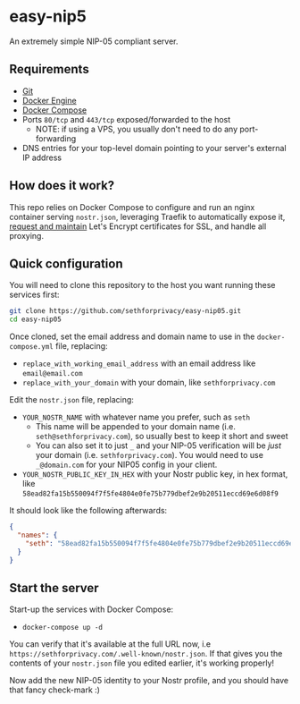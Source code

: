 # easy-nip5

An extremely simple NIP-05 compliant server.

## Requirements

* [Git](https://git-scm.com/downloads)
* [Docker Engine](https://docs.docker.com/engine/install/)
* [Docker Compose](https://docs.docker.com/compose/install/)
* Ports `80/tcp` and `443/tcp` exposed/forwarded to the host
  * NOTE: if using a VPS, you usually don't need to do any port-forwarding
* DNS entries for your top-level domain pointing to your server's external IP address

## How does it work?

This repo relies on Docker Compose to configure and run an nginx container serving `nostr.json`, leveraging Traefik to automatically expose it, [request and maintain](https://doc.traefik.io/traefik/user-guides/docker-compose/acme-tls/) Let's Encrypt certificates for SSL, and handle all proxying.

## Quick configuration

You will need to clone this repository to the host you want running these services first:

```bash
git clone https://github.com/sethforprivacy/easy-nip05.git
cd easy-nip05
```

Once cloned, set the email address and domain name to use in the `docker-compose.yml` file, replacing:

* `replace_with_working_email_address` with an email address like `email@email.com`
* `replace_with_your_domain` with your domain, like `sethforprivacy.com`

Edit the `nostr.json` file, replacing:

* `YOUR_NOSTR_NAME` with whatever name you prefer, such as `seth`
  * This name will be appended to your domain name (i.e. `seth@sethforprivacy.com`), so usually best to keep it short and sweet
  * You can also set it to just `_` and your NIP-05 verification will be *just* your domain (i.e. `sethforprivacy.com`). You would need to use `_@domain.com` for your NIP05 config in your client.
* `YOUR_NOSTR_PUBLIC_KEY_IN_HEX` with your Nostr public key, in hex format, like `58ead82fa15b550094f7f5fe4804e0fe75b779dbef2e9b20511eccd69e6d08f9`

It should look like the following afterwards:

```json
{
  "names": {
    "seth": "58ead82fa15b550094f7f5fe4804e0fe75b779dbef2e9b20511eccd69e6d08f9"
  }
}
```

## Start the server

Start-up the services with Docker Compose:

* `docker-compose up -d`

You can verify that it's available at the full URL now, i.e `https://sethforprivacy.com/.well-known/nostr.json`. If that gives you the contents of your `nostr.json` file you edited earlier, it's working properly!

Now add the new NIP-05 identity to your Nostr profile, and you should have that fancy check-mark :)

